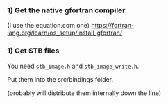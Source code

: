 ### 1) Get the native gfortran compiler

(I use the equation.com one)
https://fortran-lang.org/learn/os_setup/install_gfortran/

### 1) Get STB files

You need ``stb_image.h`` and ``stb_image_write.h``.

Put them into the src/bindings folder.

(probably will distribute them internally down the line)